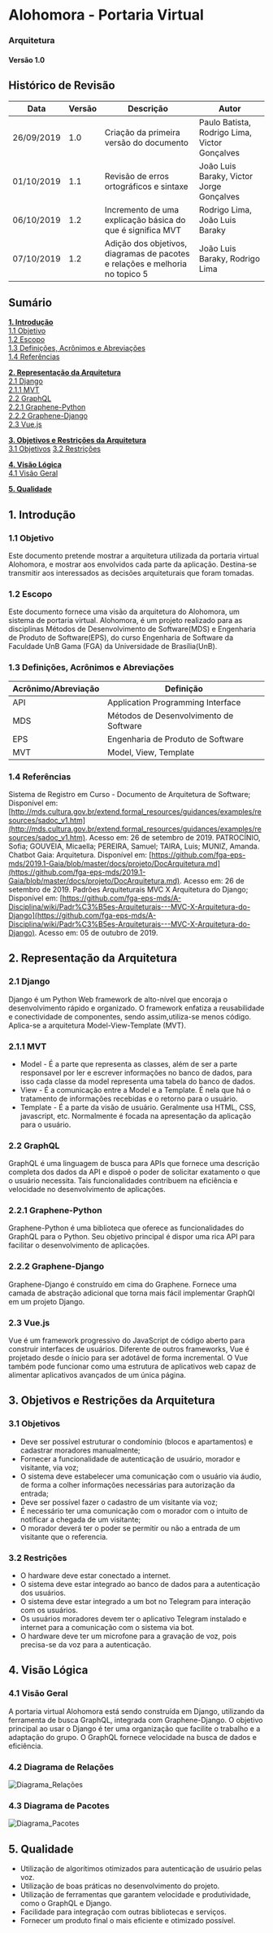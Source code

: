 # Alohomora - Portaria Virtual

### Arquitetura
#### Versão 1.0

## Histórico de Revisão
| Data         |  Versão  |                        Descrição                        |   Autor  |
| ------------- | ----------- | ---------------------------------------------------- | ---------- |
|  26/09/2019  | 1.0 | Criação da primeira versão do documento | Paulo Batista, Rodrigo Lima, Victor Gonçalves |
|  01/10/2019  | 1.1 | Revisão de erros ortográficos e sintaxe | João Luis Baraky, Victor Jorge Gonçalves |
| 06/10/2019 | 1.2 | Incremento de uma explicação básica do que é significa MVT | Rodrigo Lima, João Luis Baraky |
| 07/10/2019 | 1.2 | Adição dos objetivos, diagramas de pacotes e relações e melhoria no topico 5| João Luis Baraky, Rodrigo Lima |

## Sumário
__[1. Introdução](#1-introducao)__ \
[1.1 Objetivo](#11-objetivo) \
[1.2 Escopo](#12-escopo) \
[1.3 Definições, Acrônimos e Abreviações](#13-definicoes-acronimos-e-abreviacoes) \
[1.4 Referências](#14-referencias)

__[2. Representação da Arquitetura](#2-representacao-da-arquitetura)__ \
[2.1 Django](#21-django) \
[2.1.1 MVT](#211-mvt)\
[2.2 GraphQL](#22-graphql) \
[2.2.1 Graphene-Python](#221-graphene-python) \
[2.2.2 Graphene-Django](#222-graphene-django) \
[2.3 Vue.js](#23-vuejs)

__[3. Objetivos e Restrições da Arquitetura](#3-objetivos-e-restricoes-da-arquitetura)__ \
[3.1 Objetivos](#31-objetivos)
[3.2 Restrições](#32-restricoes)

__[4. Visão Lógica](#4-visao-logica)__ \
[4.1 Visão Geral](#41-visao-geral)

__[5. Qualidade](#5-qualidade)__


## 1. Introdução
### 1.1 Objetivo
Este documento pretende mostrar a arquitetura utilizada da portaria virtual Alohomora, e mostrar aos envolvidos cada parte da aplicação. Destina-se transmitir aos interessados as decisões arquiteturais que foram tomadas.

### 1.2 Escopo
Este documento fornece uma visão da arquitetura do Alohomora, um sistema de portaria virtual.
Alohomora, é um projeto realizado para as disciplinas Métodos de Desenvolvimento de Software(MDS) e Engenharia de Produto de Software(EPS), do curso Engenharia de Software da Faculdade UnB Gama (FGA) da Universidade de Brasília(UnB).

### 1.3 Definições, Acrônimos e Abreviações
| Acrônimo/Abreviação | Definição |
| ----------------------------- | ------------ |
| API | Application Programming Interface |
| MDS | Métodos de Desenvolvimento de Software |
| EPS | Engenharia de Produto de Software |
|MVT|Model, View, Template|

### 1.4 Referências
Sistema de Registro em Curso - Documento de Arquitetura de Software; Disponível em: [http://mds.cultura.gov.br/extend.formal_resources/guidances/examples/resources/sadoc_v1.htm](http://mds.cultura.gov.br/extend.formal_resources/guidances/examples/resources/sadoc_v1.htm). Acesso em: 26 de setembro de 2019.
PATROCÍNIO, Sofia; GOUVEIA, Micaella; PEREIRA, Samuel; TAIRA, Luis; MUNIZ, Amanda. Chatbot Gaia: Arquitetura. Disponível em: [https://github.com/fga-eps-mds/2019.1-Gaia/blob/master/docs/projeto/DocArquitetura.md](https://github.com/fga-eps-mds/2019.1-Gaia/blob/master/docs/projeto/DocArquitetura.md). Acesso em: 26 de setembro de 2019. Padrões Arquiteturais MVC X Arquitetura do Django; Disponível em: [https://github.com/fga-eps-mds/A-Disciplina/wiki/Padr%C3%B5es-Arquiteturais---MVC-X-Arquitetura-do-Django](https://github.com/fga-eps-mds/A-Disciplina/wiki/Padr%C3%B5es-Arquiteturais---MVC-X-Arquitetura-do-Django). Acesso em: 05 de outubro de 2019.

## 2. Representação da Arquitetura
### 2.1 Django
Django é um Python Web framework de alto-nível que encoraja o desenvolvimento rápido e organizado. O framework enfatiza a reusabilidade e conectividade de componentes, sendo assim,utiliza-se menos código.
Aplica-se a arquitetura Model-View-Template (MVT).
### 2.1.1 MVT
* Model - É a parte que representa as classes, além de ser a parte responsavel por ler e escrever informações no banco de dados, para isso cada classe da model representa uma tabela do banco de dados.
* View - É a comunicação entre a Model e a Template. É nela que há o tratamento de informações recebidas e o retorno para o usuário.
* Template - É a parte da visão de usuário. Geralmente usa HTML, CSS, javascript, etc. Normalmente é focada na apresentação da aplicação para o usuário.


### 2.2 GraphQL
GraphQL é uma linguagem de busca para APIs que fornece uma descrição completa dos dados da API e dispoẽ o poder de solicitar exatamento o que o usuário necessita. Tais funcionalidades contribuem na eficiência e velocidade no desenvolvimento de aplicações.
### 2.2.1 Graphene-Python
Graphene-Python é uma biblioteca que oferece as funcionalidades do GraphQL para o Python. Seu objetivo principal é dispor uma rica API para facilitar o desenvolvimento de aplicações.

### 2.2.2 Graphene-Django
Graphene-Django é construído em cima do Graphene. Fornece uma camada de abstração adicional que torna mais fácil implementar GraphQl em um projeto Django.

### 2.3 Vue.js
Vue é um framework progressivo do JavaScript de código aberto para construir interfaces de usuários. Diferente de outros frameworks, Vue é projetado desde o ínicio para ser adotável de forma incremental. O Vue também pode funcionar como uma estrutura de aplicativos web capaz de alimentar aplicativos avançados de um única página.

## 3. Objetivos e Restrições da Arquitetura

### 3.1 Objetivos
- Deve ser possível estruturar o condomínio (blocos e apartamentos) e cadastrar moradores manualmente;
- Fornecer a funcionalidade de autenticação de usuário, morador e visitante, via voz;
- O sistema deve estabelecer uma comunicação com o usuário via áudio, de forma a colher informações necessárias para autorização da entrada;
- Deve ser possível fazer o cadastro de um visitante via voz;
- É necessário ter uma comunicação com o morador com o intuito de notificar a chegada de um visitante;
- O morador deverá ter o poder se permitir ou não a entrada de um visitante que o referencia.

### 3.2 Restrições
- O hardware deve estar conectado a internet.
- O sistema deve estar integrado ao banco de dados para a autenticação dos usuários.
- O sistema deve estar integrado a um bot no Telegram para interação com os usuários.
- Os usuários moradores devem ter o aplicativo Telegram instalado e internet para a comunicação com o sistema via bot.
- O hardware deve ter um microfone para a gravação de voz, pois precisa-se da voz para a autenticação.

## 4. Visão Lógica
### 4.1 Visão Geral
A portaria virtual Alohomora está sendo construída em Django, utilizando da ferramenta de busca GraphQL, integrada com Graphene-Django. O objetivo principal ao usar o Django é ter uma organização que facilite o trabalho e a adaptação do grupo. O GraphQL fornece velocidade na busca de dados e eficiência.

### 4.2 Diagrama de Relações

![Diagrama_Relações](https://imgur.com/vDmAmoT.png)

### 4.3 Diagrama de Pacotes

![Diagrama_Pacotes](https://imgur.com/Tx87mx5.png)

## 5. Qualidade
- Utilização de algorítimos otimizados para autenticação de usuário pelas voz.
- Utilização de boas práticas no desenvolvimento do projeto.
- Utilização de ferramentas que garantem velocidade e produtividade, como o GraphQL e Django.
- Facilidade para integração com outras bibliotecas e serviços.
- Fornecer um produto final o mais eficiente e otimizado possível.
